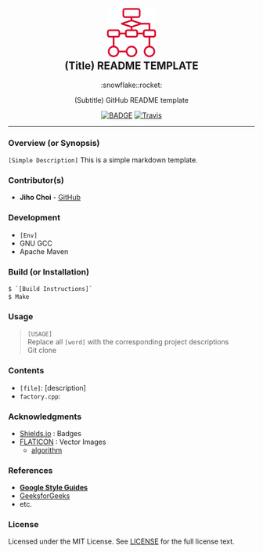 <!--
	Author:
		Jiho Choi (https://github.com/jihochoi)
-->

<div class="header" align="center">
	<h2>
		<a href="https://github.com/JihoChoi/readme-template" title="(repository-name) readme-template">
			<img alt="" src="https://github.com/JihoChoi/readme-template/raw/master/assets/flow-chart.png" width="100px" height="100px" />
		</a>
		<br />
		(Title) README TEMPLATE
	</h2>
	:snowflake::rocket:<p align="center">(Subtitle) GitHub README template</p>

[![BADGE](https://img.shields.io/badge/LICENSE-MIT-blue.svg?longCache=true&style=flat-square)]() [![Travis](https://img.shields.io/badge/BUILD-Passing-green.svg?longCache=true&style=flat-square)]()
<!-- Update to dynamic badges -->
</div>



---

### Overview (or Synopsis)
`[Simple Description]`
This is a simple markdown template.


### Contributor(s)
- **Jiho Choi** - [GitHub](https://github.com/jihochoi)


### Development
- `[Env]`
- GNU GCC
- Apache Maven


### Build (or Installation)
```
$ `[Build Instructions]`
$ Make
```


### Usage
> `[USAGE]`  
> Replace all `[word]` with the corresponding project descriptions  
> Git clone


### Contents
- `[file]`: [description]
- `factory.cpp`:


### Acknowledgments
- [Shields.io](https://shields.io/) : Badges
- [FLATICON](https://www.flaticon.com) : Vector Images
  - [algorithm](https://www.flaticon.com/free-icon/flow-chart_858164)


### References
- [**Google Style Guides**](https://google.github.io/styleguide/)
- [GeeksforGeeks](http://www.geeksforgeeks.org/fundamentals-of-algorithms/)
- etc.


### License
Licensed under the MIT License. See [LICENSE](LICENSE) for the full license text.
